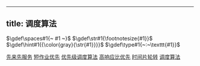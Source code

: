
---
title: 调度算法
---

$\gdef\spaces#1{~ #1 ~}$
$\gdef\str#1{\footnotesize{#1}}$
$\gdef\hint#1{{\color{gray}{\str{#1}}}}$
$\gdef\type#1{~:~\texttt{#1}}$

[先来先服务](/408/operating-system/先来先服务.md#:embed)
[短作业优先](/408/operating-system/短作业优先.md#:embed)
[优先级调度算法](/408/operating-system/优先级调度算法.md#:embed)
[高响应比优先](/408/operating-system/高响应比优先.md#:embed)
[时间片轮转](/408/operating-system/时间片轮转.md#:embed)
[调度算法](/408/operating-system/调度算法-例.md#:embed)
